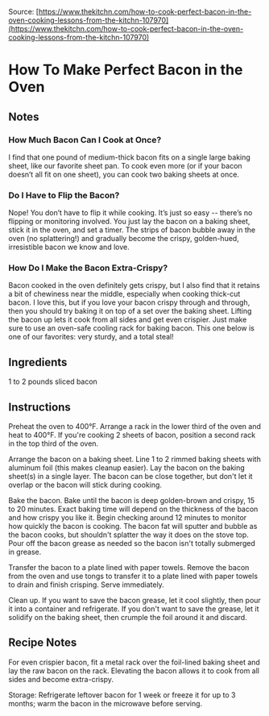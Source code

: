 Source: [https://www.thekitchn.com/how-to-cook-perfect-bacon-in-the-oven-cooking-lessons-from-the-kitchn-107970](https://www.thekitchn.com/how-to-cook-perfect-bacon-in-the-oven-cooking-lessons-from-the-kitchn-107970)

# How To Make Perfect Bacon in the Oven

## Notes

### How Much Bacon Can I Cook at Once?

I find that one pound of medium-thick bacon fits on a single large baking sheet, like our favorite sheet pan. To cook even more (or if your bacon doesn’t all fit on one sheet), you can cook two baking sheets at once.

### Do I Have to Flip the Bacon?

Nope! You don’t have to flip it while cooking. It’s just so easy -- there’s no flipping or monitoring involved. You just lay the bacon on a baking sheet, stick it in the oven, and set a timer. The strips of bacon bubble away in the oven (no splattering!) and gradually become the crispy, golden-hued, irresistible bacon we know and love.

### How Do I Make the Bacon Extra-Crispy?

Bacon cooked in the oven definitely gets crispy, but I also find that it retains a bit of chewiness near the middle, especially when cooking thick-cut bacon. I love this, but if you love your bacon crispy through and through, then you should try baking it on top of a set over the baking sheet. Lifting the bacon up lets it cook from all sides and get even crispier. Just make sure to use an oven-safe cooling rack for baking bacon. This one below is one of our favorites: very sturdy, and a total steal!

## Ingredients

1 to 2 pounds
sliced bacon

## Instructions

Preheat the oven to 400°F. Arrange a rack in the lower third of the oven and heat to 400°F. If you're cooking 2 sheets of bacon, position a second rack in the top third of the oven.

Arrange the bacon on a baking sheet. Line 1 to 2 rimmed baking sheets with aluminum foil (this makes cleanup easier). Lay the bacon on the baking sheet(s) in a single layer. The bacon can be close together, but don't let it overlap or the bacon will stick during cooking.

Bake the bacon. Bake until the bacon is deep golden-brown and crispy, 15 to 20 minutes. Exact baking time will depend on the thickness of the bacon and how crispy you like it. Begin checking around 12 minutes to monitor how quickly the bacon is cooking. The bacon fat will sputter and bubble as the bacon cooks, but shouldn't splatter the way it does on the stove top. Pour off the bacon grease as needed so the bacon isn't totally submerged in grease.

Transfer the bacon to a plate lined with paper towels. Remove the bacon from the oven and use tongs to transfer it to a plate lined with paper towels to drain and finish crisping. Serve immediately.

Clean up. If you want to save the bacon grease, let it cool slightly, then pour it into a container and refrigerate. If you don't want to save the grease, let it solidify on the baking sheet, then crumple the foil around it and discard.

## Recipe Notes

For even crispier bacon, fit a metal rack over the foil-lined baking sheet and lay the raw bacon on the rack. Elevating the bacon allows it to cook from all sides and become extra-crispy.

Storage: Refrigerate leftover bacon for 1 week or freeze it for up to 3 months; warm the bacon in the microwave before serving.
